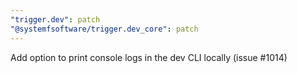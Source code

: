 ```yaml
---
"trigger.dev": patch
"@systemfsoftware/trigger.dev_core": patch
---
```


Add option to print console logs in the dev CLI locally (issue #1014)
